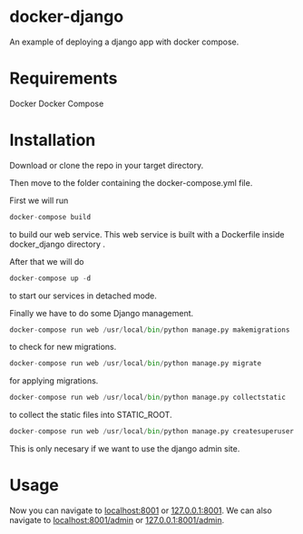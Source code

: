 # docker-django
An example of deploying a django app with docker compose.

# Requirements
Docker
Docker Compose

# Installation
Download or clone the repo in your target directory. 

Then move to the folder containing the docker-compose.yml file.

First we will run
```python
docker-compose build
```
to build our web service. This web service is built with a Dockerfile inside docker_django directory .

After that we will do
```python
docker-compose up -d
```
to start our services in detached mode.

Finally we have to do some Django management.
```python
docker-compose run web /usr/local/bin/python manage.py makemigrations
```
to check for new migrations.
```python
docker-compose run web /usr/local/bin/python manage.py migrate
```
for applying  migrations.
```python
docker-compose run web /usr/local/bin/python manage.py collectstatic
```
to collect the static files into STATIC_ROOT.
```python
docker-compose run web /usr/local/bin/python manage.py createsuperuser
```
This is only necesary if we want to use the django admin site.

# Usage
Now you can navigate to [localhost:8001](http://localhost:8001) or [127.0.0.1:8001](http://127.0.0.1:8001). 
We can also navigate to [localhost:8001/admin](http://localhost:8001/admin) or [127.0.0.1:8001/admin](http://127.0.0.1:8001/admin).